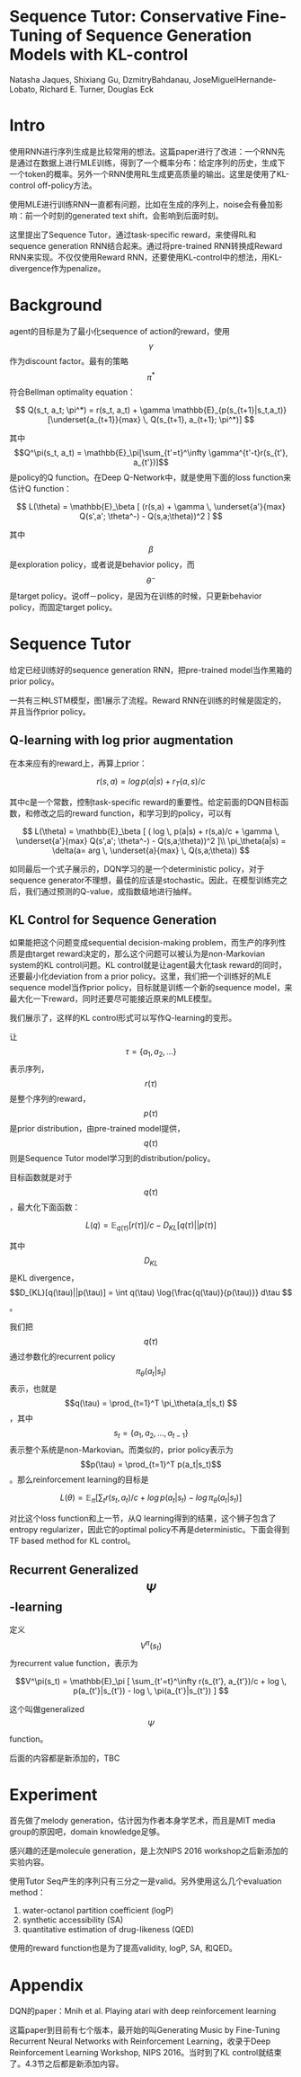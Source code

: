 # Sequence Tutor: Conservative Fine-Tuning of Sequence Generation Models with KL-control

Natasha Jaques, Shixiang Gu, DzmitryBahdanau, JoseMiguelHernande-Lobato, Richard E. Turner, Douglas Eck

# Intro

使用RNN进行序列生成是比较常用的想法。这篇paper进行了改进：一个RNN先是通过在数据上进行MLE训练，得到了一个概率分布：给定序列的历史，生成下一个token的概率。另外一个RNN使用RL生成更高质量的输出。这里是使用了KL-control off-policy方法。

使用MLE进行训练RNN一直都有问题，比如在生成的序列上，noise会有叠加影响：前一个时刻的generated text shift，会影响到后面时刻。

这里提出了Sequence Tutor，通过task-specific reward，来使得RL和sequence generation RNN结合起来。通过将pre-trained RNN转换成Reward RNN来实现。不仅仅使用Reward RNN，还要使用KL-control中的想法，用KL-divergence作为penalize。

# Background

agent的目标是为了最小化sequence of action的reward，使用$$\gamma$$作为discount factor。最有的策略$$\pi^*$$符合Bellman optimality equation：

$$
Q(s_t, a_t; \pi^*) = r(s_t, a_t) + \gamma \mathbb{E}_{p(s_{t+1}|s_t,a_t)} [\underset{a_{t+1}}{max} \, Q(s_{t+1}, a_{t+1}; \pi^*)]
$$

其中$$Q^\pi(s_t, a_t) = \mathbb{E}_\pi[\sum_{t'=t}^\infty \gamma^{t'-t}r(s_{t'}, a_{t'})]$$是policy的Q function。在Deep Q-Network中，就是使用下面的loss function来估计Q function：

$$
L(\theta) = \mathbb{E}_\beta [ (r(s,a) + \gamma \, \underset{a'}{max} Q(s',a'; \theta^-) - Q(s,a;\theta))^2 ]
$$

其中$$\beta$$是exploration policy，或者说是behavior policy，而$$\theta^-$$是target policy。说off－policy，是因为在训练的时候，只更新behavior policy，而固定target policy。

# Sequence Tutor

给定已经训练好的sequence generation RNN，把pre-trained model当作黑箱的prior policy。

一共有三种LSTM模型，图1展示了流程。Reward RNN在训练的时候是固定的，并且当作prior policy。

## Q-learning with log prior augmentation

在本来应有的reward上，再算上prior：

$$r(s,a) = log \, p(a|s) + r_T(a,s)/c$$

其中c是一个常数，控制task-specific reward的重要性。给定前面的DQN目标函数，和修改之后的reward function，和学习到的policy，可以有

$$
L(\theta) = \mathbb{E}_\beta [ ( log \, p(a|s) + r(s,a)/c + \gamma \, \underset{a'}{max} Q(s',a'; \theta^-) - Q(s,a;\theta))^2 ]\\
\pi_\theta(a|s) = \delta(a= arg \, \underset{a}{max} \, Q(s,a;\theta))
$$

如同最后一个式子展示的，DQN学习的是一个deterministic policy，对于sequence generator不理想，最佳的应该是stochastic。因此，在模型训练完之后，我们通过预测的Q-value，成指数级地进行抽样。

## KL Control for Sequence Generation

如果能把这个问题变成sequential decision-making problem，而生产的序列性质是由target reward决定的，那么这个问题可以被认为是non-Markovian system的KL control问题。KL control就是让agent最大化task reward的同时，还要最小化deviation from a prior policy。这里，我们把一个训练好的MLE sequence model当作prior policy，目标就是训练一个新的sequence model，来最大化一下reward，同时还要尽可能接近原来的MLE模型。

我们展示了，这样的KL control形式可以写作Q-learning的变形。

让$$\tau=\{a_1, a_2, ... \}$$表示序列，$$r(\tau)$$是整个序列的reward，$$p(\tau)$$是prior distribution，由pre-trained model提供，$$q(\tau)$$则是Sequence Tutor model学习到的distribution/policy。

目标函数就是对于$$q(\tau)$$，最大化下面函数：

$$
L(q) = \mathbb{E}_{q(\tau)} [r(\tau)]/c - D_{KL}[q(\tau)||p(\tau)]
$$

其中$$D_{KL}$$是KL divergence，$$D_{KL}[q(\tau)||p(\tau)] = \int q(\tau) \log{\frac{q(\tau)}{p(\tau)}} d\tau $$。

我们把$$q(\tau)$$通过参数化的recurrent policy $$\pi_\theta(a_t|s_t)$$表示，也就是$$q(\tau) = \prod_{t=1}^T \pi_\theta(a_t|s_t) $$，其中$$s_t = \{ a_1, a_2, ..., a_{t-1}\}$$表示整个系统是non-Markovian。而类似的，prior policy表示为$$p(\tau) = \prod_{t=1}^T p(a_t|s_t)$$。那么reinforcement learning的目标是

$$
L(\theta) = \mathbb{E}_\pi[\sum_t r(s_t, a_t) / c + log \, p(a_t|s_t) - log \, \pi_\theta (a_t | s_t)]
$$

对比这个loss function和上一节，从Q learning得到的结果，这个狮子包含了entropy regularizer，因此它的optimal policy不再是deterministic。下面会得到TF based method for KL control。

## Recurrent Generalized $$\Psi$$-learning

定义$$V^\pi(s_t)$$为recurrent value function，表示为

$$V^\pi(s_t) = \mathbb{E}_\pi [ \sum_{t'=t}^\infty r(s_{t'}, a_{t'})/c + log \, p(a_{t'}|s_{t'}) - log \, \pi(a_{t'}|s_{t'}) ] $$

这个叫做generalized $$\Psi$$ function。

后面的内容都是新添加的，TBC

# Experiment

首先做了melody generation，估计因为作者本身学艺术，而且是MIT media group的原因吧，domain knowledge足够。

感兴趣的还是molecule generation，是上次NIPS 2016 workshop之后新添加的实验内容。

使用Tutor Seq产生的序列只有三分之一是valid。另外使用这么几个evaluation method：

1. water-octanol partition coefficient (logP)
2. synthetic accessibility (SA)
3. quantitative estimation of drug-likeness (QED)

使用的reward function也是为了提高validity, logP, SA, 和QED。

# Appendix

DQN的paper：Mnih et al. Playing atari with deep reinforcement learning

这篇paper到目前有七个版本，最开始的叫Generating Music by Fine-Tuning Recurrent Neural Networks with Reinforcement Learning，收录于Deep Reinforcement Learning Workshop, NIPS 2016。当时到了KL control就结束了。4.3节之后都是新添加内容。